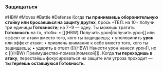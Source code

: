 ### Защищаться

#HBW #Moves #Battle #Defense
Когда **ты принимаешь оборонительную стойку или бросаешься на защиту других**, брось +ТЕЛ: на 10+ получи три единицы **Готовности**; на 7−9 — одну. Ты можешь тратить **Готовность** на то, чтобы: 
• [[(HBW) Получить урон|получить урон]] или эффект от атаки вместо того, кого ты защищаешь; 
• уполовинить **урон** или эффект атаки; 
• привлечь внимание к себе вместо того, кого ты защищаешь; 
• ударить в ответ ([[(HBW) Нанести урон|нанеси урон]], но с [[(HBW) Преимущество-помеха|помехой]]). 
Когда **ты переходишь в атаку**, перестаёшь фокусироваться на защите или угроза проходит — **ты теряешь оставшуюся Готовность**.